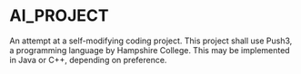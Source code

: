 AI_PROJECT
==========

An attempt at a self-modifying coding project.
This project shall use Push3, a programming language by Hampshire College.
This may be implemented in Java or C++, depending on preference.
